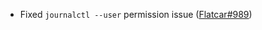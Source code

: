 - Fixed `journalctl --user` permission issue ([Flatcar#989](https://github.com/flatcar/Flatcar/issues/989))
